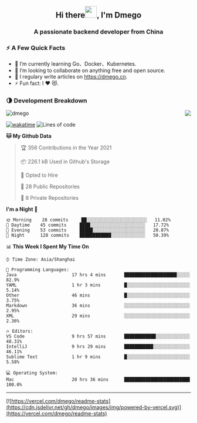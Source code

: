 <h2 align="center">Hi there<img src="https://cdn.jsdelivr.net/gh/dmego/images/img/Hi.gif" height="32" />, I'm Dmego </h2>
<h3 align="center">A passionate backend developer from China</h3>

### ⚡️ A Few Quick Facts

<ul>
    <li> 🌱 I’m currently learning Go、Docker、Kubernetes.</li>
    <li> 👯 I’m looking to collaborate on anything free and open source.</li>
    <li> 📝 I regulary write articles on <a href="https://dmego.cn">https://dmego.cn</a>.</li>
    <li> ⚡ Fun fact: I ❤️ 😻.</li>
</ul>

### 🌗 Development Breakdown

<img src="https://komarev.com/ghpvc/?username=dmego" alt="dmego" />

<img align="right" src="https://readme-stats-dmego.vercel.app/api?username=dmego&show_icons=true&icon_color=1573B3&hide_title=true&text_color=718096&bg_color=00000000&hide_border=true"/>

<!--START_SECTION:waka-->
[![wakatime](https://wakatime.com/badge/user/d60a93cb-3bd3-4d85-a9a8-8f81e41616d8.svg)](https://wakatime.com/@d60a93cb-3bd3-4d85-a9a8-8f81e41616d8)
![Lines of code](https://img.shields.io/badge/From%20Hello%20World%20I%27ve%20Written-243405%20lines%20of%20code-blue)


**🐱 My Github Data** 

> 🏆 356 Contributions in the Year 2021
 > 
> 📦 226.1 kB Used in Github's Storage 
 > 
> 💼 Opted to Hire
 > 
> 📜 28 Public Repositories 
 > 
> 🔑 8 Private Repositories  
 > 
**I'm a Night 🦉** 

```text
🌞 Morning    28 commits     ██░░░░░░░░░░░░░░░░░░░░░░░   11.02% 
🌆 Daytime    45 commits     ████░░░░░░░░░░░░░░░░░░░░░   17.72% 
🌃 Evening    53 commits     █████░░░░░░░░░░░░░░░░░░░░   20.87% 
🌙 Night      128 commits    ████████████░░░░░░░░░░░░░   50.39%

```


📊 **This Week I Spent My Time On** 

```text
⌚︎ Time Zone: Asia/Shanghai

💬 Programming Languages: 
Java                     17 hrs 4 mins       ████████████████████░░░░░   82.9% 
YAML                     1 hr 3 mins         █░░░░░░░░░░░░░░░░░░░░░░░░   5.14% 
Other                    46 mins             █░░░░░░░░░░░░░░░░░░░░░░░░   3.75% 
Markdown                 36 mins             ░░░░░░░░░░░░░░░░░░░░░░░░░   2.95% 
XML                      29 mins             ░░░░░░░░░░░░░░░░░░░░░░░░░   2.36%

🔥 Editors: 
VS Code                  9 hrs 57 mins       ████████████░░░░░░░░░░░░░   48.31% 
IntelliJ                 9 hrs 29 mins       ███████████░░░░░░░░░░░░░░   46.11% 
Sublime Text             1 hr 9 mins         █░░░░░░░░░░░░░░░░░░░░░░░░   5.58%

💻 Operating System: 
Mac                      20 hrs 36 mins      █████████████████████████   100.0%

```


<!--END_SECTION:waka-->

---

[![https://vercel.com/dmego/readme-stats](https://cdn.jsdelivr.net/gh/dmego/images/img/powered-by-vercel.svg)](https://vercel.com/dmego/readme-stats)


